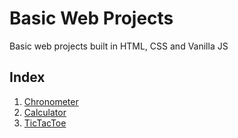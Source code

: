 # Basic Web Projects

Basic web projects built in HTML, CSS and Vanilla JS

## Index
1. [Chronometer](https://github.com/sammwyy/Basic-Web-Projects/tree/main/01-chronometer)
2. [Calculator](https://sammwyy.github.io/Basic-Web-Projects/02-calculator/)
3. [TicTacToe](https://sammwyy.github.io/Basic-Web-Projects/03-tictactoe)
